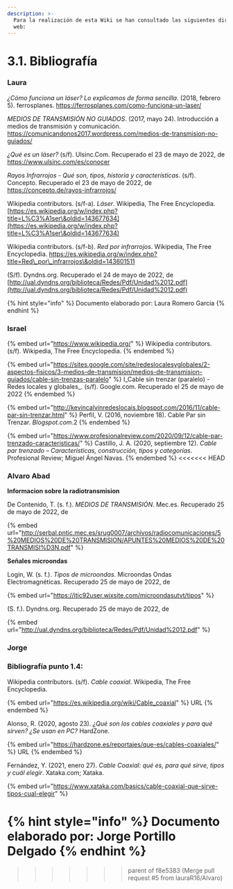 ```yaml
---
description: >-
  Para la realización de esta Wiki se han consultado las siguientes direcciones
  web:
---
```


# 3.1. Bibliografía


### Laura

_¿Cómo funciona un láser? Lo explicamos de forma sencilla_. (2018, febrero 5). ferrosplanes. [https://ferrosplanes.com/como-funciona-un-laser/ ](https://ferrosplanes.com/como-funciona-un-laser/)

_MEDIOS DE TRANSMISIÓN NO GUIADOS_. (2017, mayo 24). Introducción a medios de transmisión y comunicación. [https://comunicandonos2017.wordpress.com/medios-de-transmision-no-guiados/ ](https://comunicandonos2017.wordpress.com/medios-de-transmision-no-guiados/)

_¿Qué es un láser?_ (s/f). Ulsinc.Com. Recuperado el 23 de mayo de 2022, de [https://www.ulsinc.com/es/conocer ](https://www.ulsinc.com/es/conocer)

_Rayos Infrarrojos - Qué son, tipos, historia y características_. (s/f). Concepto. Recuperado el 23 de mayo de 2022, de [https://concepto.de/rayos-infrarrojos/ ](https://concepto.de/rayos-infrarrojos/)

Wikipedia contributors. (s/f-a). _Láser_. Wikipedia, The Free Encyclopedia. [https://es.wikipedia.org/w/index.php?title=L%C3%A1ser\&oldid=143677634](https://es.wikipedia.org/w/index.php?title=L%C3%A1ser\&oldid=143677634)

Wikipedia contributors. (s/f-b). _Red por infrarrojos_. Wikipedia, The Free Encyclopedia. [https://es.wikipedia.org/w/index.php?title=Red\_por\_infrarrojos\&oldid=143601511  ](https://es.wikipedia.org/w/index.php?title=Red\_por\_infrarrojos\&oldid=143601511)

(S/f). Dyndns.org. Recuperado el 24 de mayo de 2022, de [http://ual.dyndns.org/biblioteca/Redes/Pdf/Unidad%2012.pdf](http://ual.dyndns.org/biblioteca/Redes/Pdf/Unidad%2012.pdf)



{% hint style="info" %}
Documento elaborado por: Laura Romero García
{% endhint %}

### Israel

{% embed url="https://www.wikipedia.org/" %}
Wikipedia contributors. (s/f). Wikipedia, The Free Encyclopedia.
{% endembed %}

{% embed url="https://sites.google.com/site/redeslocalesyglobales/2-aspectos-fisicos/3-medios-de-transmision/medios-de-transmision-guiados/cable-sin-trenzas-paralelo" %}
I_Cable sin trenzar (paralelo) - Redes locales y globales_. (s/f). Google.com. Recuperado el 25 de mayo de 2022
{% endembed %}

{% embed url="http://kevincalvinredeslocais.blogspot.com/2016/11/cable-par-sin-trenzar.html" %}
Perfil, V. (2016, noviembre 18). Cable Par sin Trenzar. _Blogspot.com_.2
{% endembed %}

{% embed url="https://www.profesionalreview.com/2020/09/12/cable-par-trenzado-caracteristicas/" %}
Castillo, J. A. (2020, septiembre 12). _Cable par trenzado – Características, construcción, tipos y categorías_. Profesional Review; Miguel Ángel Navas.
{% endembed %}
<<<<<<< HEAD

### Alvaro Abad

**Informacion sobre la radiotransmision**

De Contenido, T. (s. f.). _MEDIOS DE TRANSMISIÓN_. Mec.es. Recuperado 25 de mayo de 2022, de

{% embed url="http://serbal.pntic.mec.es/srug0007/archivos/radiocomunicaciones/5%20MEDIOS%20DE%20TRANSMISION/APUNTES%20MEDIOS%20DE%20TRANSMISI%D3N.pdf" %}

**Señales microondas**

Login, W. (s. f.). _Tipos de microondas_. Microondas Ondas Electromagnéticas. Recuperado 25 de mayo de 2022, de

{% embed url="https://itic92user.wixsite.com/microondasutvt/tipos" %}

(S. f.). Dyndns.org. Recuperado 25 de mayo de 2022, de&#x20;

{% embed url="http://ual.dyndns.org/biblioteca/Redes/Pdf/Unidad%2012.pdf" %}


### Jorge&#x20;

### Bibliografía punto 1.4:

Wikipedia contributors. (s/f). _Cable coaxial_. Wikipedia, The Free Encyclopedia.&#x20;

{% embed url="https://es.wikipedia.org/wiki/Cable_coaxial" %}
URL
{% endembed %}

Alonso, R. (2020, agosto 23). _¿Qué son los cables coaxiales y para qué sirven? ¿Se usan en PC?_ HardZone.

{% embed url="https://hardzone.es/reportajes/que-es/cables-coaxiales/" %}
URL
{% endembed %}

Fernández, Y. (2021, enero 27). _Cable Coaxial: qué es, para qué sirve, tipos y cuál elegir_. Xataka.com; Xataka.

{% embed url="https://www.xataka.com/basics/cable-coaxial-que-sirve-tipos-cual-elegir" %}

{% hint style="info" %}
Documento elaborado por: Jorge Portillo Delgado
{% endhint %}
=======
>>>>>>> parent of f8e5383 (Merge pull request #5 from lauraR16/Alvaro)
